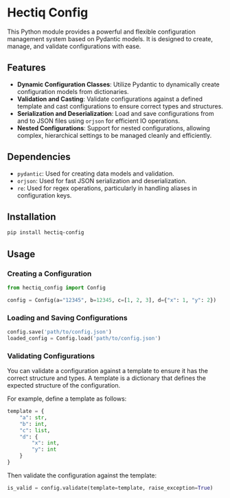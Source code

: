 # Hectiq Config

This Python module provides a powerful and flexible configuration management system based on Pydantic models. It is designed to create, manage, and validate configurations with ease.

## Features

- **Dynamic Configuration Classes**: Utilize Pydantic to dynamically create configuration models from dictionaries.
- **Validation and Casting**: Validate configurations against a defined template and cast configurations to ensure correct types and structures.
- **Serialization and Deserialization**: Load and save configurations from and to JSON files using `orjson` for efficient IO operations.
- **Nested Configurations**: Support for nested configurations, allowing complex, hierarchical settings to be managed cleanly and efficiently.

## Dependencies

- `pydantic`: Used for creating data models and validation.
- `orjson`: Used for fast JSON serialization and deserialization.
- `re`: Used for regex operations, particularly in handling aliases in configuration keys.

## Installation

```bash
pip install hectiq-config
```

## Usage

### Creating a Configuration

```python
from hectiq_config import Config

config = Config(a="12345", b=12345, c=[1, 2, 3], d={"x": 1, "y": 2})
```

### Loading and Saving Configurations

```python
config.save('path/to/config.json')
loaded_config = Config.load('path/to/config.json')
```

### Validating Configurations

You can validate a configuration against a template to ensure it has the correct structure and types. A template is a dictionary that defines the expected structure of the configuration.


For example, define a template as follows:

```python
template = {
    "a": str,
    "b": int,
    "c": list,
    "d": {
        "x": int,
        "y": int
    }
}
```
Then validate the configuration against the template:

```python
is_valid = config.validate(template=template, raise_exception=True)
```

